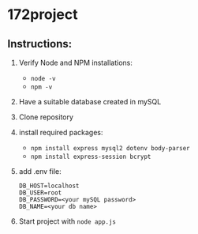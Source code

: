 # 172project

## Instructions:

1. Verify Node and NPM installations:
    - `node -v`
    - `npm -v`

3. Have a suitable database created in mySQL
4. Clone repository
5. install required packages:
   -  `npm install express mysql2 dotenv body-parser`
   -  `npm install express-session bcrypt`


6. add .env file:
   ```
   DB_HOST=localhost
   DB_USER=root
   DB_PASSWORD=<your mySQL password>
   DB_NAME=<your db name>
   ```
7. Start project with `node app.js`
